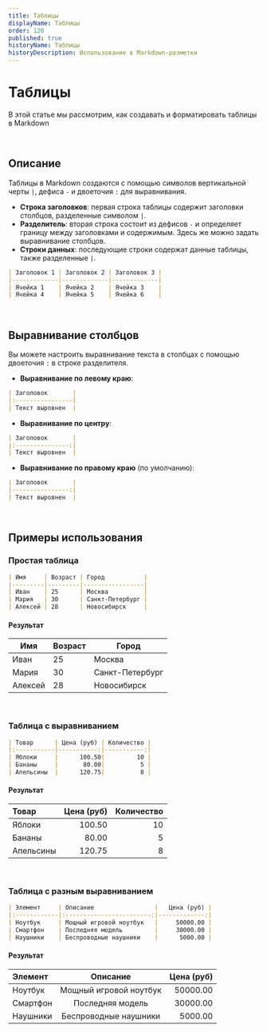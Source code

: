 ```yaml
---
title: Таблицы
displayName: Таблицы
order: 120
published: true
historyName: Таблицы
historyDescription: Использование в Markdown-разметки
---
```


# Таблицы
В этой статье мы рассмотрим, как создавать и форматировать таблицы в Markdown

<br/>

## Описание
Таблицы в Markdown создаются с помощью символов вертикальной черты `|`, дефиса `-` и двоеточия `:` для выравнивания.
- **Строка заголовков**: первая строка таблицы содержит заголовки столбцов, разделенные символом `|`.
- **Разделитель**: вторая строка состоит из дефисов `-` и определяет границу между заголовками и содержимым. Здесь же можно задать выравнивание столбцов.
- **Строки данных**: последующие строки содержат данные таблицы, также разделенные `|`.

```markdown
| Заголовок 1 | Заголовок 2 | Заголовок 3 |
|-------------|-------------|-------------|
| Ячейка 1    | Ячейка 2    | Ячейка 3    |
| Ячейка 4    | Ячейка 5    | Ячейка 6    |
```

<br/>

## Выравнивание столбцов

Вы можете настроить выравнивание текста в столбцах с помощью двоеточия `:` в строке разделителя.

- **Выравнивание по левому краю**:
```markdown
| Заголовок       |
|:----------------|
| Текст выровнен  |
```

- **Выравнивание по центру**:
```markdown
| Заголовок       |
|:---------------:|
| Текст выровнен  |
```

- **Выравнивание по правому краю** (по умолчанию):
```markdown
| Заголовок       |
|----------------:|
| Текст выровнен  |
```
<br/>

## Примеры использования

### Простая таблица

```markdown
| Имя     | Возраст | Город           |
|---------|---------|-----------------|
| Иван    | 25      | Москва          |
| Мария   | 30      | Санкт-Петербург |
| Алексей | 28      | Новосибирск     |
```
#### Результат

| Имя     | Возраст | Город           |
|---------|---------|-----------------|
| Иван    | 25      | Москва          |
| Мария   | 30      | Санкт-Петербург |
| Алексей | 28      | Новосибирск     |

<br/>

### Таблица с выравниванием

```markdown
| Товар      | Цена (руб) | Количество |
|:-----------|-----------:|-----------:|
| Яблоки     |      100.50|         10 |
| Бананы     |       80.00|          5 |
| Апельсины  |      120.75|          8 |
```

#### Результат

| Товар      | Цена (руб) | Количество |
|:-----------|-----------:|-----------:|
| Яблоки     |      100.50|         10 |
| Бананы     |       80.00|          5 |
| Апельсины  |      120.75|          8 |

<br/>

### Таблица с разным выравниванием

```markdown
| Элемент     | Описание                 |   Цена (руб) |
|:------------|:------------------------:|-------------:|
| Ноутбук     | Мощный игровой ноутбук   |     50000.00 |
| Смартфон    | Последняя модель         |     30000.00 |
| Наушники    | Беспроводные наушники    |      5000.00 |
```
#### Результат

| Элемент     |         Описание         |   Цена (руб) |
|:------------|:------------------------:|-------------:|
| Ноутбук     |  Мощный игровой ноутбук  |     50000.00 |
| Смартфон    |     Последняя модель     |     30000.00 |
| Наушники    |  Беспроводные наушники   |      5000.00 |
